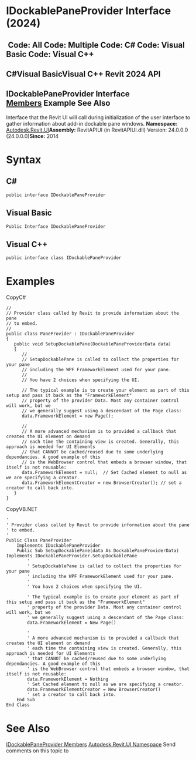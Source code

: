 # IDockablePaneProvider Interface (2024)

﻿
 Code: All Code: Multiple Code: C# Code: Visual Basic Code: Visual C++   
---  
C#Visual BasicVisual C++
Revit 2024 API  
---  
IDockablePaneProvider Interface  
[Members](796abfe0-d73a-ddc6-650e-bcd5d3959f62.md "IDockablePaneProvider Members") Example See Also  
---  
Interface that the Revit UI will call during initialization of the user interface to gather information about add-in dockable pane windows. 
**Namespace:** [Autodesk.Revit.UI](e86fd90a-8957-02a6-da7f-ced248966e3e.md "Autodesk.Revit.UI Namespace")**Assembly:** RevitAPIUI (in RevitAPIUI.dll) Version: 24.0.0.0 (24.0.0.0)**Since:** 2014 
# Syntax
C#  
---  
```text
public interface IDockablePaneProvider
```
  
Visual Basic  
---  
```text
Public Interface IDockablePaneProvider
```
  
Visual C++  
---  
```text
public interface class IDockablePaneProvider
```
  
# Examples
CopyC#
```text
// 
// Provider class called by Revit to provide information about the pane
// to embed.
// 
public class PaneProvider : IDockablePaneProvider
{
   public void SetupDockablePane(DockablePaneProviderData data)
   {
      // 
      // SetupDockablePane is called to collect the properties for your pane
      // including the WPF FrameworkElement used for your pane.
      // 
      // You have 2 choices when specifying the UI. 

      // The typical example is to create your element as part of this setup and pass it back as the "FrameworkElement" 
      // property of the provider Data. Most any container control will work, but we
      // we generally suggest using a descendant of the Page class:
      data.FrameworkElement = new Page();

      // 
      // A more advanced mechanism is to provided a callback that creates the UI element on demand
      // each time the containing view is created. Generally, this approach is needed for UI Elements
      // that CANNOT be cached/reused due to some underlying dependancies. A good example of this
      // is the WebBrowser control that embeds a browser window, that itself is not reusable:
      data.FrameworkElement = null;  // Set Cached element to null as we are specifying a creator. 
      data.FrameworkElementCreator = new BrowserCreator(); // set a creator to call back into. 
   }
}
```

CopyVB.NET
```text
'
' Provider class called by Revit to provide information about the pane
' to embed.
'
Public Class PaneProvider
    Implements IDockablePaneProvider
    Public Sub SetupDockablePane(data As DockablePaneProviderData) Implements IDockablePaneProvider.SetupDockablePane
        ' 
        ' SetupDockablePane is called to collect the properties for your pane
        ' including the WPF FrameworkElement used for your pane.
        '
        ' You have 2 choices when specifying the UI. 

        ' The typical example is to create your element as part of this setup and pass it back as the "FrameworkElement" 
        ' property of the provider Data. Most any container control will work, but we
        ' we generally suggest using a descendant of the Page class:
        data.FrameworkElement = New Page()

        '
        ' A more advanced mechanism is to provided a callback that creates the UI element on demand
        ' each time the containing view is created. Generally, this approach is needed for UI Elements
        ' that CANNOT be cached/reused due to some underlying dependancies. A good example of this
        ' is the WebBrowser control that embeds a browser window, that itself is not reusable:
        data.FrameworkElement = Nothing
        ' Set Cached element to null as we are specifying a creator. 
        data.FrameworkElementCreator = New BrowserCreator()
        ' set a creator to call back into. 
    End Sub
End Class
```

# See Also
[IDockablePaneProvider Members](796abfe0-d73a-ddc6-650e-bcd5d3959f62.md "IDockablePaneProvider Members")
[Autodesk.Revit.UI Namespace](e86fd90a-8957-02a6-da7f-ced248966e3e.md "Autodesk.Revit.UI Namespace")
Send comments on this topic to 